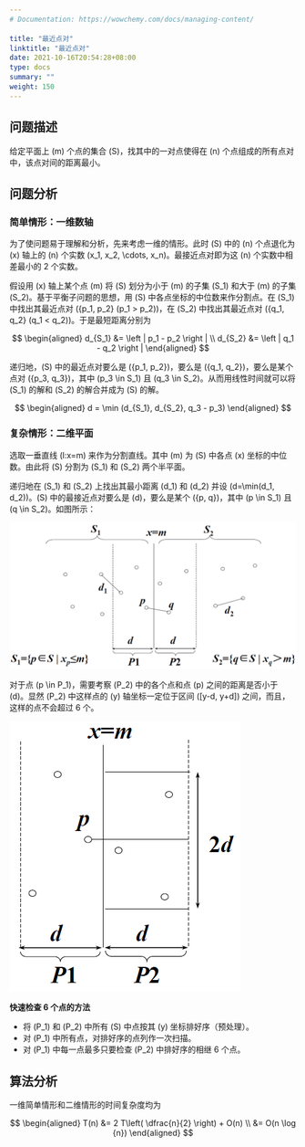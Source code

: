 ```yaml
---
# Documentation: https://wowchemy.com/docs/managing-content/

title: "最近点对"
linktitle: "最近点对"
date: 2021-10-16T20:54:28+08:00
type: docs
summary: ""
weight: 150
---
```


<!--more-->

## 问题描述

给定平面上 \(m\) 个点的集合 \(S\)，找其中的一对点使得在 \(n\) 个点组成的所有点对中，该点对间的距离最小。

## 问题分析

### 简单情形：一维数轴

为了使问题易于理解和分析，先来考虑一维的情形。此时 \(S\) 中的 \(n\) 个点退化为 \(x\) 轴上的 \(n\) 个实数 \(x_1, x_2, \cdots, x_n\)。最接近点对即为这 \(n\) 个实数中相差最小的 2 个实数。

假设用 \(x\) 轴上某个点 \(m\) 将 \(S\) 划分为小于 \(m\) 的子集 \(S_1\) 和大于 \(m\) 的子集 \(S_2\)。基于平衡子问题的思想，用 \(S\) 中各点坐标的中位数来作分割点。在 \(S_1\) 中找出其最近点对 \(\{p_1, p_2\} (p_1 > p_2)\)，在 \(S_2\) 中找出其最近点对 \(\{q_1, q_2\} (q_1 < q_2)\)。于是最短距离分别为

$$
\begin{aligned}
d_{S_1} &= \left | p_1 - p_2 \right | \\
d_{S_2} &= \left | q_1 - q_2 \right |
\end{aligned}
$$

递归地，\(S\) 中的最近点对要么是 \(\{p_1, p_2\}\)，要么是 \(\{q_1, q_2\}\)，要么是某个点对 \(\{p_3, q_3\}\)，其中 \(p_3 \in S_1\) 且 \(q_3 \in S_2\)。从而用线性时间就可以将 \(S_1\) 的解和 \(S_2\) 的解合并成为 \(S\) 的解。

$$
\begin{aligned}
d = \min (d_{S_1}, d_{S_2}, q_3 - p_3)
\end{aligned}
$$

### 复杂情形：二维平面

选取一垂直线 \(l:x=m\) 来作为分割直线。其中 \(m\) 为 \(S\) 中各点 \(x\) 坐标的中位数。由此将 \(S\) 分割为 \(S_1\) 和 \(S_2\) 两个半平面。

递归地在 \(S_1\) 和 \(S_2\) 上找出其最小距离 \(d_1\) 和 \(d_2\) 并设 \(d=\min(d_1, d_2)\)。\(S\) 中的最接近点对要么是 \(d\)，要么是某个 \(\{p, q\}\)，其中 \(p \in S_1\) 且 \(q \in S_2\)。如图所示：

![](最近点对1.png)

对于点 \(p \in P_1\)，需要考察 \(P_2\) 中的各个点和点 \(p\) 之间的距离是否小于 \(d\)。显然 \(P_2\) 中这样点的 \(y\) 轴坐标一定位于区间 \([y-d, y+d]\) 之间，而且，这样的点不会超过 6 个。

![](最近点对2.png)

**快速检查 6 个点的方法**

- 将 \(P_1\) 和 \(P_2\) 中所有 \(S\) 中点按其 \(y\) 坐标排好序（预处理）。
- 对 \(P_1\) 中所有点，对排好序的点列作一次扫描。
- 对 \(P_1\) 中每一点最多只要检查 \(P_2\) 中排好序的相继 6 个点。

## 算法分析

一维简单情形和二维情形的时间复杂度均为

$$
\begin{aligned}
T(n) &= 2 T\left( \dfrac{n}{2} \right) + O(n) \\
&= O(n \log {n})
\end{aligned}
$$
